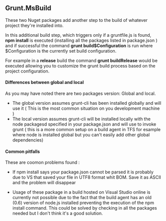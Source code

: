 ## Grunt.MsBuild

These two Nuget packages add another step to the build of whatever project they're installed into.

In this additional build step, which triggers only if a gruntfile.js is found, **npm install** is executed (installing all the packages listed in package.json ) and if successful the command **grunt build$Configuration** is run where $Configuration is the currently set build configuration.

For example in a **release** build the command **grunt buildRelease** would be executed allowing you to customize the grunt build process based on the project configuration.

#### Differences between global and local

As you may have noted there are two packages version: Global and local. 

 - The global version assumes grunt-cli has been installed globally and will use it ( This is the most common situation on you development machine )
 - The local version assumes grunt-cli will be installed locally with the node packagesd specified in your package.json and will use to invoke grunt ( this is a more common setup on a build agent in TFS for esample where node is installed global but you can't easily add other global dependencies)

#### Common pitfalls

These are coomon problems found :

- If npm install says your package.json cannot be parsed it is probably due to VS that saved your file in UTF8 format whit BOM. Save it as ASCII and the problem will disappear

- Usage of these package in a build hosted on Visual Studio online is currently not possible due to the fact that the build agent has an old (0.6) version of node.js installed preventing the execution of the npm install command. This could be solved by checking in all the packages needed but I don't think it's a good solution.  
